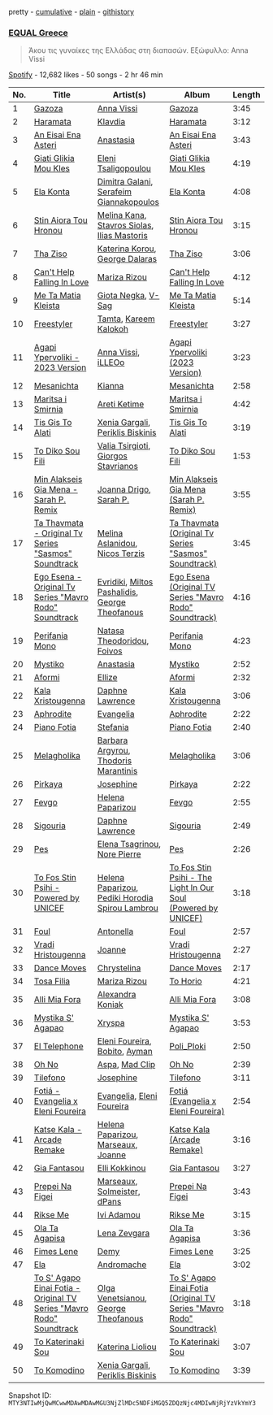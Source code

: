 pretty - [cumulative](/playlists/cumulative/37i9dQZF1DX9H4ZHqhys8z.md) - [plain](/playlists/plain/37i9dQZF1DX9H4ZHqhys8z) - [githistory](https://github.githistory.xyz/mackorone/spotify-playlist-archive/blob/main/playlists/plain/37i9dQZF1DX9H4ZHqhys8z)

### [EQUAL Greece ](https://open.spotify.com/playlist/37i9dQZF1DX9H4ZHqhys8z)

> Άκου τις γυναίκες της Ελλάδας στη διαπασών\. Εξώφυλλο: Anna Vissi

[Spotify](https://open.spotify.com/user/spotify) - 12,682 likes - 50 songs - 2 hr 46 min

| No. | Title | Artist(s) | Album | Length |
|---|---|---|---|---|
| 1 | [Gazoza](https://open.spotify.com/track/3wPvs8nWjtDhOApqPIdf0y) | [Anna Vissi](https://open.spotify.com/artist/3qg78GGGWP04yTv0ZQMsXl) | [Gazoza](https://open.spotify.com/album/52pJhLdz8Le17VGyDOzT5h) | 3:45 |
| 2 | [Haramata](https://open.spotify.com/track/2q2cxmczUo4AAZXmjeNzMk) | [Klavdia](https://open.spotify.com/artist/4JRInaGyykK9dRIaymPxJq) | [Haramata](https://open.spotify.com/album/2dKt5Zwj1nNiOb0ncJSE6W) | 3:12 |
| 3 | [An Eisai Ena Asteri](https://open.spotify.com/track/4mguG0fNWrnulC7N65KFVX) | [Anastasia](https://open.spotify.com/artist/2FTua3TeIGnmQQrN80DinP) | [An Eisai Ena Asteri](https://open.spotify.com/album/1REyaiesyKcqzBVkDoKwop) | 3:43 |
| 4 | [Giati Glikia Mou Kles](https://open.spotify.com/track/6Uu6XrzRRXZpfoW0gz6L23) | [Eleni Tsaligopoulou](https://open.spotify.com/artist/3Gk7fuRSYuQWqXGhRGPsG4) | [Giati Glikia Mou Kles](https://open.spotify.com/album/2JbmRmXeVomp5loIhkyIn9) | 4:19 |
| 5 | [Ela Konta](https://open.spotify.com/track/69z9falAGP4S63820LOqpC) | [Dimitra Galani](https://open.spotify.com/artist/3nV0kq59WJOJRLNWpFR1m6), [Serafeim Giannakopoulos](https://open.spotify.com/artist/6foCmDM8pdtzPzoWhR6W5z) | [Ela Konta](https://open.spotify.com/album/1xmUgZ1rmtSnuH2RDIeFca) | 4:08 |
| 6 | [Stin Aiora Tou Hronou](https://open.spotify.com/track/5LtDty5n0E7sHzn1CTEzy3) | [Melina Kana](https://open.spotify.com/artist/77Guu62HL3rXrjqYJKhyVT), [Stavros Siolas](https://open.spotify.com/artist/4xhGnzy0l7emjfvzK867iN), [Ilias Mastoris](https://open.spotify.com/artist/5djti6hHGtKRCA2vUJWsy8) | [Stin Aiora Tou Hronou](https://open.spotify.com/album/0ZkJL5Zn6s3C09QUuq1zYe) | 3:15 |
| 7 | [Tha Ziso](https://open.spotify.com/track/0vFydJPhpl4IhfLxBTNFVf) | [Katerina Korou](https://open.spotify.com/artist/1Jx5R9z4ED8ewbJpmBQHe8), [George Dalaras](https://open.spotify.com/artist/0eLU3EgFDZOFgd2Dwalfwo) | [Tha Ziso](https://open.spotify.com/album/4NLUalEZXvs0ZopdNjrET6) | 3:06 |
| 8 | [Can't Help Falling In Love](https://open.spotify.com/track/22Zc4VcrWf2MnA9uj57ikv) | [Mariza Rizou](https://open.spotify.com/artist/0YOHWBsXDveoGIFVKHkZ4V) | [Can't Help Falling In Love](https://open.spotify.com/album/3HEQqKx57MZMc18QVK5VyD) | 4:12 |
| 9 | [Me Ta Matia Kleista](https://open.spotify.com/track/0C9T51LdUf2sIDYrpWbSoZ) | [Giota Negka](https://open.spotify.com/artist/3no2tb4sxgM2xJPRa1ZVhQ), [V\-Sag](https://open.spotify.com/artist/0flc0uF9XBF3OTctmMRKSX) | [Me Ta Matia Kleista](https://open.spotify.com/album/0O2ZLUDiCOhUdc13b7kIlQ) | 5:14 |
| 10 | [Freestyler](https://open.spotify.com/track/68MeOQYE45Phu5GGgyG6Zx) | [Tamta](https://open.spotify.com/artist/0VGybH10ziMPo99SYOwMoQ), [Kareem Kalokoh](https://open.spotify.com/artist/6fIBCdiEDMUziaNwDi2Awb) | [Freestyler](https://open.spotify.com/album/0tnpHYoi8Z1ZQ44bTCRqWq) | 3:27 |
| 11 | [Agapi Ypervoliki \- 2023 Version](https://open.spotify.com/track/06RkoxeiyiL0I1Hfpt4Zew) | [Anna Vissi](https://open.spotify.com/artist/3qg78GGGWP04yTv0ZQMsXl), [iLLEOo](https://open.spotify.com/artist/1SZwJYkX5jEm8xqZXSGXjj) | [Agapi Ypervoliki \(2023 Version\)](https://open.spotify.com/album/1cFK4HC3ffxOZosr1TrXtm) | 3:23 |
| 12 | [Mesanichta](https://open.spotify.com/track/4gCwtzZynIyD3WkHRXDIam) | [Kianna](https://open.spotify.com/artist/4fTmQzW49oi5GGJOpPjuNy) | [Mesanichta](https://open.spotify.com/album/0W2f1zuF3yq4oZT9rchTdw) | 2:58 |
| 13 | [Maritsa i Smirnia](https://open.spotify.com/track/1fKZdEGTOqr3BAePNk36eV) | [Areti Ketime](https://open.spotify.com/artist/1K4gKlQvP8Ms5pka1EexI5) | [Maritsa i Smirnia](https://open.spotify.com/album/0GQ2OzUlVXug5XY8onBxNO) | 4:42 |
| 14 | [Tis Gis To Alati](https://open.spotify.com/track/7Cm5SaH6PwQD0Sr2t1iAYp) | [Xenia Gargali](https://open.spotify.com/artist/1ei2KEiexDEehzyu4oEddP), [Periklis Biskinis](https://open.spotify.com/artist/4ZmLaIa9DllCHlLdmfZpd3) | [Tis Gis To Alati](https://open.spotify.com/album/6TfQjrxmfctE3n3N0Cd7nN) | 3:19 |
| 15 | [To Diko Sou Fili](https://open.spotify.com/track/1Paojxsr9YwVJ1DpclnBxf) | [Valia Tsirgioti](https://open.spotify.com/artist/2zVzPjIdABuyJdUnrHJ7ki), [Giorgos Stavrianos](https://open.spotify.com/artist/4jz2sPqjc7xD0IXdOimTqp) | [To Diko Sou Fili](https://open.spotify.com/album/0qasjAHspSx9ytAiLZZluA) | 1:53 |
| 16 | [Min Alakseis Gia Mena \- Sarah P\. Remix](https://open.spotify.com/track/3vDyTwBUd99Qi6Gr4sF5Mx) | [Joanna Drigo](https://open.spotify.com/artist/4Q8Px6oPMydDrQLYplbonh), [Sarah P.](https://open.spotify.com/artist/5et5yif2ZImEGYYgBxbQvr) | [Min Alakseis Gia Mena \(Sarah P\. Remix\)](https://open.spotify.com/album/7qBnLsTPMv6tXu7HDyNVqC) | 3:55 |
| 17 | [Ta Thavmata \- Original Tv Series "Sasmos" Soundtrack](https://open.spotify.com/track/7DO971Fj9KbJMsWbpaSvix) | [Melina Aslanidou](https://open.spotify.com/artist/0q6umZk2e14mheMLEQLFCJ), [Nicos Terzis](https://open.spotify.com/artist/2eHBk2XpfdzxdHytj6oK9j) | [Ta Thavmata \(Original Tv Series "Sasmos" Soundtrack\)](https://open.spotify.com/album/44Q2hICl0Iau19ySjy0rbt) | 3:45 |
| 18 | [Ego Esena \- Original Tv Series "Mavro Rodo" Soundtrack](https://open.spotify.com/track/5FBDgXklxcAKm3Gs3gjLvz) | [Evridiki](https://open.spotify.com/artist/0WxbpUPH6SN75TSFAj3MAa), [Miltos Pashalidis](https://open.spotify.com/artist/6VzFvK9yRRZkT0L8kMmOXV), [George Theofanous](https://open.spotify.com/artist/1rNn8vt3hmIxbDuqMVzXpA) | [Ego Esena \(Original TV Series "Mavro Rodo" Soundtrack\)](https://open.spotify.com/album/24nJugIlrHaBHncKi9L9QW) | 4:16 |
| 19 | [Perifania Mono](https://open.spotify.com/track/6esKf2XTZxQUrK8deqSjop) | [Natasa Theodoridou](https://open.spotify.com/artist/4hw4chBwI0fvJltPiQxPPD), [Foivos](https://open.spotify.com/artist/3ppjSilJ2mCYvCq2iiU1Vn) | [Perifania Mono](https://open.spotify.com/album/1sVCnkd6adXwuG50gbdFIJ) | 4:23 |
| 20 | [Mystiko](https://open.spotify.com/track/7k2h3IHuFUQLclllRPRKTZ) | [Anastasia](https://open.spotify.com/artist/2FTua3TeIGnmQQrN80DinP) | [Mystiko](https://open.spotify.com/album/5ruMMEECIHyMLj2geMcKi3) | 2:52 |
| 21 | [Aformi](https://open.spotify.com/track/1sCoE0cd8o6mrTsWOsRImL) | [Ellize](https://open.spotify.com/artist/16NpduEB1MO70qblBBj3GH) | [Aformi](https://open.spotify.com/album/5Z4CzuxBkr072DokZVaTTD) | 2:32 |
| 22 | [Kala Xristougenna](https://open.spotify.com/track/6wZWrxiurnSoMuZRVDowtA) | [Daphne Lawrence](https://open.spotify.com/artist/2OJeL3ypFFDQfHb5oWiW6s) | [Kala Xristougenna](https://open.spotify.com/album/0iZL1szq9FfZPTaNw6jkQR) | 3:06 |
| 23 | [Aphrodite](https://open.spotify.com/track/0LYjFW29UnbEtisLDkFhBK) | [Evangelia](https://open.spotify.com/artist/3J7SI1JrZt43ZBlH24IqCK) | [Aphrodite](https://open.spotify.com/album/1HIiE9zyRCQJYoyM3H6jUj) | 2:22 |
| 24 | [Piano Fotia](https://open.spotify.com/track/6aWwQT7vYPzrGvXYZnuqi2) | [Stefania](https://open.spotify.com/artist/0HZUhj5PZHzHMWSI4s8rOQ) | [Piano Fotia](https://open.spotify.com/album/4EKtwtneaH8H8pI2bxA2eI) | 2:40 |
| 25 | [Melagholika](https://open.spotify.com/track/3UHrVcONPl0igLtVoChWuo) | [Barbara Argyrou](https://open.spotify.com/artist/4dKyyPIMmuepbWWTaOVRYK), [Thodoris Marantinis](https://open.spotify.com/artist/574vVdmmtmMh8kLgAEedIK) | [Melagholika](https://open.spotify.com/album/7iBZlDmH59jG0mvapYqIGf) | 3:06 |
| 26 | [Pirkaya](https://open.spotify.com/track/6RktjpxsPv7EK36c77TcVW) | [Josephine](https://open.spotify.com/artist/1fAotS2jUxpI8bnIxd5cIR) | [Pirkaya](https://open.spotify.com/album/0QdrBCcTpWnllvptJ7ghgR) | 2:22 |
| 27 | [Fevgo](https://open.spotify.com/track/7B3SRuWATy7PK8KURvkw2l) | [Helena Paparizou](https://open.spotify.com/artist/7D7k550IB6EszWmzVVCJSK) | [Fevgo](https://open.spotify.com/album/5th9nWxl9r4s8hFAXLN8qd) | 2:55 |
| 28 | [Sigouria](https://open.spotify.com/track/68KwyqSWbPx1wwnqLICxxB) | [Daphne Lawrence](https://open.spotify.com/artist/2OJeL3ypFFDQfHb5oWiW6s) | [Sigouria](https://open.spotify.com/album/5RIsuxKrvEn7bzCSxaka9H) | 2:49 |
| 29 | [Pes](https://open.spotify.com/track/0KufUZyFjCKsHX0eW0hYQZ) | [Elena Tsagrinou](https://open.spotify.com/artist/4TgsxeFPNtkZ5lneq9AceU), [Nore Pierre](https://open.spotify.com/artist/5T1jkoAvwvd4ybx9f5VhVp) | [Pes](https://open.spotify.com/album/5IIG4SC1JM2g46NZXqHPkg) | 2:26 |
| 30 | [To Fos Stin Psihi \- Powered by UNICEF](https://open.spotify.com/track/4Z6XwFoFukyJYRNqCNNntO) | [Helena Paparizou](https://open.spotify.com/artist/7D7k550IB6EszWmzVVCJSK), [Pediki Horodia Spirou Lambrou](https://open.spotify.com/artist/06bab7br2LNqfUEojpwzdI) | [To Fos Stin Psihi \- The Light In Our Soul \(Powered by UNICEF\)](https://open.spotify.com/album/05HtApqwBLhS9GOvmEViLQ) | 3:18 |
| 31 | [Foul](https://open.spotify.com/track/3qrUZUzacU2dNsPeqXmZKp) | [Antonella](https://open.spotify.com/artist/0YxYR1RIIJE7laQUtAYPMx) | [Foul](https://open.spotify.com/album/24WEOsgTq9EQtt93NGMzfC) | 2:57 |
| 32 | [Vradi Hristougenna](https://open.spotify.com/track/0MtSUNiFWpW7xM5iOJJwmp) | [Joanne](https://open.spotify.com/artist/75z1OhYtUgB075L3zyMfFH) | [Vradi Hristougenna](https://open.spotify.com/album/2lgU0cuRLlz83fbHyut1O4) | 2:27 |
| 33 | [Dance Moves](https://open.spotify.com/track/1RgaiNKzEmGX8slBbh2v8u) | [Chrystelina](https://open.spotify.com/artist/6QNaYdxuIulAq3M61FWAZ0) | [Dance Moves](https://open.spotify.com/album/3jZVm8yUGb2x3YwoYPYjcr) | 2:17 |
| 34 | [Tosa Filia](https://open.spotify.com/track/77bTzCgvKbLSMj6hSfcjtj) | [Mariza Rizou](https://open.spotify.com/artist/0YOHWBsXDveoGIFVKHkZ4V) | [To Horio](https://open.spotify.com/album/1NPov4omnKKcMKRQVzgUPY) | 4:21 |
| 35 | [Alli Mia Fora](https://open.spotify.com/track/4ql9MGCIzZwl8V2It8Mp6T) | [Alexandra Koniak](https://open.spotify.com/artist/7sjcFcVPtQ1Oi4j3g7VP30) | [Alli Mia Fora](https://open.spotify.com/album/45xN0CzQRn6rqfWPD1SH14) | 3:08 |
| 36 | [Mystika S' Agapao](https://open.spotify.com/track/326wv766oYVX04VosaoIAH) | [Xryspa](https://open.spotify.com/artist/6lJ3pYm8pC3rC7tfKE5PNU) | [Mystika S' Agapao](https://open.spotify.com/album/23giN22VVrCRSCIOloZ7UB) | 3:53 |
| 37 | [El Telephone](https://open.spotify.com/track/1zB8iM97STLlKaweWhtasO) | [Eleni Foureira](https://open.spotify.com/artist/39E15l8zeCDYpSZwFNX4G2), [Bobito](https://open.spotify.com/artist/7Ktyjh9YMAD3YZYF7pyHdm), [Ayman](https://open.spotify.com/artist/6ONMIIeGOgkflffHvKLe0M) | [Poli\_Ploki](https://open.spotify.com/album/79cEtUvXntL05SIK3YJiH8) | 2:50 |
| 38 | [Oh No](https://open.spotify.com/track/259d0kioJeWhOXnNBMyV0B) | [Aspa](https://open.spotify.com/artist/1dxuhrh05CDzJtEc9qEc3N), [Mad Clip](https://open.spotify.com/artist/3KcZf8BFeFBtnGyOZmUggd) | [Oh No](https://open.spotify.com/album/5hqZJensJuD1lNAmrFYyD4) | 2:39 |
| 39 | [Tilefono](https://open.spotify.com/track/7bohfOpcSFE5cE4zBpt0ST) | [Josephine](https://open.spotify.com/artist/1fAotS2jUxpI8bnIxd5cIR) | [Tilefono](https://open.spotify.com/album/33YsXsjLwzvwNhBoniCTyC) | 3:11 |
| 40 | [Fotiá \- Evangelia x Eleni Foureira](https://open.spotify.com/track/6s21oobR6fHbSNVViAzwBt) | [Evangelia](https://open.spotify.com/artist/3J7SI1JrZt43ZBlH24IqCK), [Eleni Foureira](https://open.spotify.com/artist/39E15l8zeCDYpSZwFNX4G2) | [Fotiá \(Evangelia x Eleni Foureira\)](https://open.spotify.com/album/4jDchGBgtx772BlfW931iP) | 2:54 |
| 41 | [Katse Kala \- Arcade Remake](https://open.spotify.com/track/70OKlSJ9oRAZfdZ7vUJWho) | [Helena Paparizou](https://open.spotify.com/artist/7D7k550IB6EszWmzVVCJSK), [Marseaux](https://open.spotify.com/artist/6hyFvbMnKrLVujJZnovsWz), [Joanne](https://open.spotify.com/artist/75z1OhYtUgB075L3zyMfFH) | [Katse Kala \(Arcade Remake\)](https://open.spotify.com/album/6EnfVqCZ9NMo5nVsKYTu2L) | 3:16 |
| 42 | [Gia Fantasou](https://open.spotify.com/track/7pYaQZEO9xYfk0YfDz8l6c) | [Elli Kokkinou](https://open.spotify.com/artist/3dHMnH9LXTSuhfdcWfjnoc) | [Gia Fantasou](https://open.spotify.com/album/6bdNg73lRXZQSPRdGNkYLx) | 3:27 |
| 43 | [Prepei Na Figei](https://open.spotify.com/track/6F9InZD2ObLFkO0nGOGddI) | [Marseaux](https://open.spotify.com/artist/6hyFvbMnKrLVujJZnovsWz), [Solmeister](https://open.spotify.com/artist/24Dj1piBfpK6bL3WwIFq48), [dPans](https://open.spotify.com/artist/3wz93gsh1Vj23McptGxzTm) | [Prepei Na Figei](https://open.spotify.com/album/1RvvRAXTIgkQaM1t7rQInG) | 3:43 |
| 44 | [Rikse Me](https://open.spotify.com/track/3ZrWzr32QXVkMfXwf1Ds8w) | [Ivi Adamou](https://open.spotify.com/artist/2arQ0lfcNGLrJOHoJksWOw) | [Rikse Me](https://open.spotify.com/album/1CQfLsDYWc63Br02KsOgE6) | 3:15 |
| 45 | [Ola Ta Agapisa](https://open.spotify.com/track/1E4Q3OXNKqthYG1amB1s78) | [Lena Zevgara](https://open.spotify.com/artist/3LE41qCjcf1FeakeVX7OxB) | [Ola Ta Agapisa](https://open.spotify.com/album/2qmbHc1lqUPuYTsYHWPUH5) | 3:36 |
| 46 | [Fimes Lene](https://open.spotify.com/track/6KF44UKhUfgWKmWGmrZgKw) | [Demy](https://open.spotify.com/artist/12muvykhaMY3RlVrJQ2ApM) | [Fimes Lene](https://open.spotify.com/album/1MzxTObD0eU8Zaz3gQhrKt) | 3:25 |
| 47 | [Ela](https://open.spotify.com/track/70HQXHPuU7EyUroOYkOzdk) | [Andromache](https://open.spotify.com/artist/0dn2Cwr75Rl4bh7yTwTorv) | [Ela](https://open.spotify.com/album/78osnynpxNHpfdParu3Hzi) | 3:02 |
| 48 | [To S' Agapo Einai Fotia \- Original TV Series "Mavro Rodo" Soundtrack](https://open.spotify.com/track/3t5b3YbuXQWf97BtnEbHJO) | [Olga Venetsianou](https://open.spotify.com/artist/7G2Jl17SnwTNlOkMFNONVT), [George Theofanous](https://open.spotify.com/artist/1rNn8vt3hmIxbDuqMVzXpA) | [To S' Agapo Einai Fotia \(Original TV Series "Mavro Rodo" Soundtrack\)](https://open.spotify.com/album/1CX0d4Gv2k7NkKPNFgcrOA) | 3:18 |
| 49 | [To Katerinaki Sou](https://open.spotify.com/track/1BFGmdOhjlhD7QQf7x8hS4) | [Katerina Lioliou](https://open.spotify.com/artist/6vgi3CIDWWdGEGJ6NMgQdD) | [To Katerinaki Sou](https://open.spotify.com/album/3ycSCh9GLe4zeeJCGF5fx9) | 3:07 |
| 50 | [To Komodino](https://open.spotify.com/track/0IQA3tNbEKiBZDaqg9lRJa) | [Xenia Gargali](https://open.spotify.com/artist/1ei2KEiexDEehzyu4oEddP), [Periklis Biskinis](https://open.spotify.com/artist/4ZmLaIa9DllCHlLdmfZpd3) | [To Komodino](https://open.spotify.com/album/7JP7Z3JHtAeFS5GHi5KcwB) | 3:39 |

Snapshot ID: `MTY3NTIwMjQwMCwwMDAwMDAwMGU3NjZlMDc5NDFiMGQ5ZDQzNjc4MDIwNjRjYzVkYmY3`
